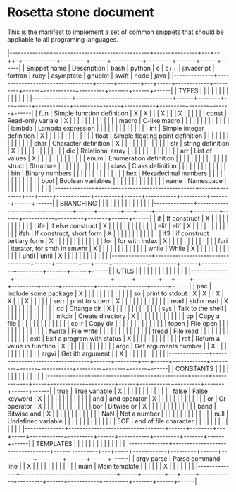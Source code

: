 
# Rosetta stone document #

This is the manifest to implement a set of common snippets that should be appliable to all programing languages.

|--------------+----------------------------------+------+--------+---+--++-+------------+---------+------+-----------+---------+-------+------+------|
| Snippet name | Description                      | bash | python | c | c++ | javascript | fortran | ruby | asymptote | gnuplot | swift | node | java |
|--------------+----------------------------------+------+--------+---+-----+------------+---------+------+-----------+---------+-------+------+------|
| TYPES        |                                  |      |        |   |     |            |         |      |           |         |       |      |      |
|--------------+----------------------------------+------+--------+---+-----+------------+---------+------+-----------+---------+-------+------+------|
| fun          | Simple function definition       | X    | X      |   |     | X          |         |      | X         |         |       |      |      |
| const        | Read-only variale                | X    |        |   |     |            |         |      |           |         |       |      |      |
| macro        | C-like macro                     |      |        |   |     |            |         |      |           |         |       |      |      |
| lambda       | Lambda expression                |      |        |   |     |            |         |      |           |         |       |      |      |
| int          | Simple integer definition        | X    |        |   |     |            |         |      |           |         |       |      |      |
| float        | Simple floating point definition |      |        |   |     |            |         |      |           |         |       |      |      |
| char         | Character definition             | X    |        |   |     |            |         |      |           |         |       |      |      |
| str          | string definition                | X    |        |   |     |            |         |      |           |         |       |      |      |
| dic          | Relational array                 |      |        |   |     |            |         |      |           |         |       |      |      |
| arr          | List of values                   | X    |        |   |     |            |         |      |           |         |       |      |      |
| enum         | Enumeration definition           |      |        |   |     |            |         |      |           |         |       |      |      |
| struct       | Structure                        |      |        |   |     |            |         |      |           |         |       |      |      |
| class        | Class definition                 |      |        |   |     |            |         |      |           |         |       |      |      |
| bin          | Binary numbers                   |      |        |   |     |            |         |      |           |         |       |      |      |
| hex          | Hexadecimal numbers              |      |        |   |     |            |         |      |           |         |       |      |      |
| bool         | Boolean variables                |      |        |   |     |            |         |      |           |         |       |      |      |
| name         | Namespace                        |      |        |   |     |            |         |      |           |         |       |      |      |
|--------------+----------------------------------+------+--------+---+-----+------------+---------+------+-----------+---------+-------+------+------|
| BRANCHING    |                                  |      |        |   |     |            |         |      |           |         |       |      |      |
|--------------+----------------------------------+------+--------+---+-----+------------+---------+------+-----------+---------+-------+------+------|
| if           | If construct                     | X    |        |   |     |            |         |      |           |         |       |      |      |
| ife          | If else construct                | X    |        |   |     |            |         |      |           |         |       |      |      |
| elif         | elif                             | X    |        |   |     |            |         |      |           |         |       |      |      |
| ifsh         | If construct, short form         | X    |        |   |     |            |         |      |           |         |       |      |      |
| if3          | if construct tertiary form       | X    |        |   |     |            |         |      |           |         |       |      |      |
| for          | for with index                   | X    |        |   |     |            |         |      |           |         |       |      |      |
| fori         | iterator, for smth in smwhr      | X    |        |   |     |            |         |      |           |         |       |      |      |
| while        | While                            | X    |        |   |     |            |         |      |           |         |       |      |      |
| until        | until                            | X    |        |   |     |            |         |      |           |         |       |      |      |
|--------------+----------------------------------+------+--------+---+-----+------------+---------+------+-----------+---------+-------+------+------|
| UTILS        |                                  |      |        |   |     |            |         |      |           |         |       |      |      |
|--------------+----------------------------------+------+--------+---+-----+------------+---------+------+-----------+---------+-------+------+------|
| pac          | Include some package             | X    |        |   |     |            |         |      |           |         |       |      |      |
| so           | print to stdout                  | X    | X      |   | X   | X          |         |      | X         |         |       |      |      |
| serr         | print to stderr                  | X    |        |   |     |            |         |      |           |         |       |      |      |
| read         | stdin read                       | X    |        |   |     |            |         |      |           |         |       |      |      |
| cd           | Change dir                       | X    |        |   |     |            |         |      |           |         |       |      |      |
| sys          | Talk to the shell                |      |        |   |     |            |         |      |           |         |       |      |      |
| mkdir        | Create directory                 | X    |        |   |     |            |         |      |           |         |       |      |      |
| cp           | Copy a file                      |      |        |   |     |            |         |      |           |         |       |      |      |
| cp-r         | Copy dir                         |      |        |   |     |            |         |      |           |         |       |      |      |
| fopen        | File open                        |      |        |   |     |            |         |      |           |         |       |      |      |
| fwrite       | File write                       |      |        |   |     |            |         |      |           |         |       |      |      |
| fread        | File read                        |      |        |   |     |            |         |      |           |         |       |      |      |
| exit         | Exit a program with status       | X    |        |   |     |            |         |      |           |         |       |      |      |
| ret          | Return a value in function       | X    |        |   |     |            |         |      |           |         |       |      |      |
| argc         | Get arguments number             |      | X      |   |     |            |         |      |           |         |       |      |      |
| argvi        | Get ith argument                 |      | X      |   |     |            |         |      |           |         |       |      |      |
|--------------+----------------------------------+------+--------+---+-----+------------+---------+------+-----------+---------+-------+------+------|
| CONSTANTS    |                                  |      |        |   |     |            |         |      |           |         |       |      |      |
|--------------+----------------------------------+------+--------+---+-----+------------+---------+------+-----------+---------+-------+------+------|
| true         | True variable                    | X    |        |   |     |            |         |      |           |         |       |      |      |
| false        | False keyword                    | X    |        |   |     |            |         |      |           |         |       |      |      |
| and          | and operator                     | X    |        |   |     |            |         |      |           |         |       |      |      |
| or           | Or operator                      | X    |        |   |     |            |         |      |           |         |       |      |      |
| bor          | Bitwise or                       | X    |        |   |     |            |         |      |           |         |       |      |      |
| band         | Bitwise and                      | X    |        |   |     |            |         |      |           |         |       |      |      |
| NaN          | Not a number                     |      |        |   |     |            |         |      |           |         |       |      |      |
| null         | Undefined variable               |      |        |   |     |            |         |      |           |         |       |      |      |
| EOF          | end of file character            |      |        |   |     |            |         |      |           |         |       |      |      |
|--------------+----------------------------------+------+--------+---+-----+------------+---------+------+-----------+---------+-------+------+------|
| TEMPLATES    |                                  |      |        |   |     |            |         |      |           |         |       |      |      |
|--------------+----------------------------------+------+--------+---+-----+------------+---------+------+-----------+---------+-------+------+------|
| argv parse   | Parse command line               |      | X      |   |     |            |         |      |           |         |       |      |      |
| main         | Main template                    |      |        |   |     |            | X       |      |           |         |       |      |      |
|--------------+----------------------------------+------+--------+---+-----+------------+---------+------+-----------+---------+-------+------+------|


